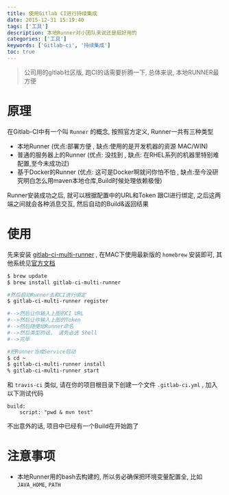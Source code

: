 ```yaml
---
title: 使用Gitlab CI进行持续集成
date: 2015-12-31 15:19:40
tags: ['工具']
description: 本地Runner对小团队来说还是挺好用的                              	
categories: ['工具']
keywords: ['Gitlab-ci', '持续集成']
toc: true
---
```


> 公司用的gitlab社区版, 跑CI的话需要折腾一下, 总体来说, 本地RUNNER最方便	

# 原理

在Gitlab-CI中有一个叫 `Runner` 的概念, 按照官方定义, Runner一共有三种类型

+ 本地Runner (优点:部署方便 , 缺点:使用的是开发机器的资源  MAC/WIN)
+ 普通的服务器上的Runner (优点: 没找到 , 缺点: 在RHEL系列的机器里特别难配置,至今未成功过)
+ 基于Docker的Runner (优点: 这可是Docker啊就问你怕不怕 , 缺点:至今没研究明白怎么用maven本地仓库,Build时候处理依赖极慢)


Runner安装成功之后, 就可以根据配置中的URL和Token 跟CI进行绑定, 之后这两端之间就会各种消息交互, 然后自动的Build&返回结果


# 使用

先来安装 [gitlab-ci-multi-runner](https://gitlab.com/gitlab-org/gitlab-ci-multi-runner) , 在MAC下使用最新版的 `homebrew` 安装即可, 其他系统见[官方文档](https://gitlab.com/gitlab-org/gitlab-ci-multi-runner)



```bash
$ brew update
$ brew install gitlab-ci-multi-runner

#然后启动Runner去和CI进行绑定
$ gitlab-ci-multi-runner register

#-->然后让你输入上图的CI URL
#-->然后让你输入上图的Token
#-->然后随便给Runner命名
#-->然后类型的话， 请务必选 Shell
#-->完毕

#把Runner当成Service启动
$ cd ~
$ gitlab-ci-multi-runner install
% gitlab-ci-multi-runner start
```

和 `travis-ci` 类似, 请在你的项目根目录下创建一个文件 `.gitlab-ci.yml` , 加入以下测试代码

```
build:
    script: "pwd & mvn test"
```


不出意外的话, 项目中已经有一个Build在开始跑了

# 注意事项

+ 本地Runner用的bash去构建的, 所以务必确保把环境变量配置全, 比如 `JAVA_HOME`, `PATH`




